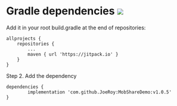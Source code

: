 # Gradle dependencies [![](https://jitpack.io/v/JoeRoy/MobShareDemo.svg)](https://jitpack.io/#JoeRoy/MobShareDemo)
Add it in your root build.gradle at the end of repositories:

	allprojects {
		repositories {
			...
			maven { url 'https://jitpack.io' }
		}
	}
Step 2. Add the dependency

	dependencies {
	        implementation 'com.github.JoeRoy:MobShareDemo:v1.0.5'
	}


